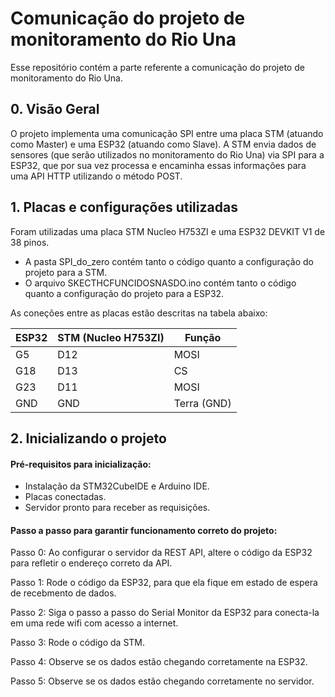 # Comunicação do projeto de monitoramento do Rio Una
Esse repositório contém a parte referente a comunicação do projeto de monitoramento do Rio Una.

## 0. Visão Geral
O projeto implementa uma comunicação SPI entre uma placa STM (atuando como Master) e uma ESP32 (atuando como Slave). A STM envia dados de sensores (que serão utilizados no monitoramento do Rio Una) via SPI para a ESP32, que por sua vez processa e encaminha essas informações para uma API HTTP utilizando o método POST.

## 1. Placas e configurações utilizadas

Foram utilizadas uma placa STM Nucleo H753ZI e uma ESP32 DEVKIT V1 de 38 pinos.

* A pasta SPI_do_zero contém tanto o código quanto a configuração do projeto para a STM.
* O arquivo SKECTHCFUNCIDOSNASDO.ino contém tanto o código quanto a configuração do projeto para a ESP32.

As coneções entre as placas estão descritas na tabela abaixo:

| ESP32 | STM (Nucleo H753ZI) | Função      |
| ----- | --------------------- | ----------- |
| G5    | D12                   | MOSI        |
| G18   | D13                   | CS          |
| G23   | D11                   | MOSI        |
| GND   | GND                   | Terra (GND) |

## 2. Inicializando o projeto

#### Pré-requisitos para inicialização:
* Instalação da STM32CubeIDE e Arduino IDE. 
* Placas conectadas.
* Servidor pronto para receber as requisições.

#### Passo a passo para garantir funcionamento correto do projeto:
Passo 0: Ao configurar o servidor da REST API, altere o código da ESP32 para refletir o endereço correto da API.

Passo 1: Rode o código da ESP32, para que ela fique em estado de espera de recebmento de dados.

Passo 2: Siga o passo a passo do Serial Monitor da ESP32 para conecta-la em uma rede wifi com acesso a internet.

Passo 3: Rode o código da STM.

Passo 4: Observe se os dados estão chegando corretamente na ESP32.

Passo 5: Observe se os dados estão chegando corretamente no servidor.
